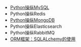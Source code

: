 * [Python操纵MySQL](./Python操纵MySQL.md)
* Python操纵Redis
* [Python操纵MongoDB](./Python操纵MongoDB.md)
* Python操纵Elasticsearch
* Python操纵RabbitMQ
* [ORM框架：SQLALchemy的使用](./ORM框架：SQLALchemy的使用.md)

